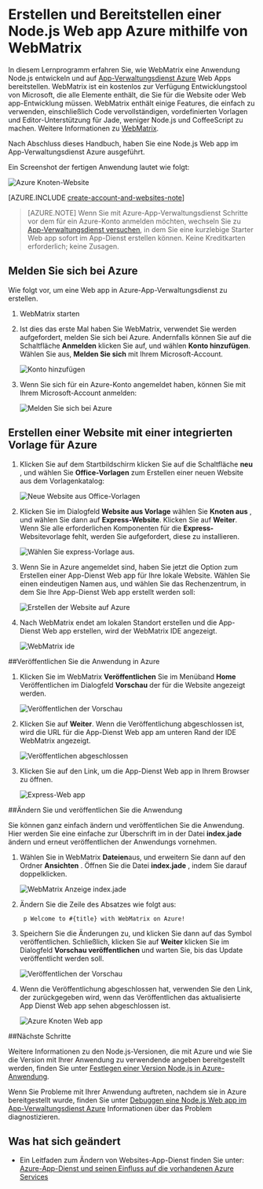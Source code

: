 <properties 
    pageTitle="Erstellen und Bereitstellen einer Node.js Web app Azure mithilfe von WebMatrix" 
    description="Ein Lernprogramm zeigt, die Ihnen wie WebMatrix eine Anwendung Node.js entwickeln und auf Azure App Dienst Web Apps bereitstellen." 
    services="app-service\web" 
    documentationCenter="nodejs" 
    authors="rmcmurray" 
    manager="wpickett" 
    editor=""/>

<tags 
    ms.service="app-service-web" 
    ms.workload="web" 
    ms.tgt_pltfrm="na" 
    ms.devlang="nodejs" 
    ms.topic="article" 
    ms.date="08/11/2016"
    ms.author="robmcm"/>


# <a name="build-and-deploy-a-nodejs-web-app-to-azure-using-webmatrix"></a>Erstellen und Bereitstellen einer Node.js Web app Azure mithilfe von WebMatrix

In diesem Lernprogramm erfahren Sie, wie WebMatrix eine Anwendung Node.js entwickeln und auf [App-Verwaltungsdienst Azure](http://go.microsoft.com/fwlink/?LinkId=529714) Web Apps bereitstellen. WebMatrix ist ein kostenlos zur Verfügung Entwicklungstool von Microsoft, die alle Elemente enthält, die Sie für die Website oder Web app-Entwicklung müssen. WebMatrix enthält einige Features, die einfach zu verwenden, einschließlich Code vervollständigen, vordefinierten Vorlagen und Editor-Unterstützung für Jade, weniger Node.js und CoffeeScript zu machen. Weitere Informationen zu [WebMatrix](https://www.microsoft.com/web/webmatrix/).

Nach Abschluss dieses Handbuch, haben Sie eine Node.js Web app im App-Verwaltungsdienst Azure ausgeführt.
 
Ein Screenshot der fertigen Anwendung lautet wie folgt:

![Azure Knoten-Website][webmatrix-node-completed]

[AZURE.INCLUDE [create-account-and-websites-note](../../includes/create-account-and-websites-note.md)]

>[AZURE.NOTE] Wenn Sie mit Azure-App-Verwaltungsdienst Schritte vor dem für ein Azure-Konto anmelden möchten, wechseln Sie zu [App-Verwaltungsdienst versuchen](http://go.microsoft.com/fwlink/?LinkId=523751), in dem Sie eine kurzlebige Starter Web app sofort im App-Dienst erstellen können. Keine Kreditkarten erforderlich; keine Zusagen.

## <a name="sign-into-azure"></a>Melden Sie sich bei Azure

Wie folgt vor, um eine Web app in Azure-App-Verwaltungsdienst zu erstellen.

1. WebMatrix starten
2. Ist dies das erste Mal haben Sie WebMatrix, verwendet Sie werden aufgefordert, melden Sie sich bei Azure.  Andernfalls können Sie auf die Schaltfläche **Anmelden** klicken Sie auf, und wählen **Konto hinzufügen**.  Wählen Sie aus, **Melden Sie sich** mit Ihrem Microsoft-Account.

    ![Konto hinzufügen][addaccount]

3. Wenn Sie sich für ein Azure-Konto angemeldet haben, können Sie mit Ihrem Microsoft-Account anmelden:

    ![Melden Sie sich bei Azure][signin]  


## <a name="create-a-site-using-a-built-in-template-for-azure"></a>Erstellen einer Website mit einer integrierten Vorlage für Azure

1. Klicken Sie auf dem Startbildschirm klicken Sie auf die Schaltfläche **neu** , und wählen Sie **Office-Vorlagen** zum Erstellen einer neuen Website aus dem Vorlagenkatalog:

    ![Neue Website aus Office-Vorlagen][sitefromtemplate]

2. Klicken Sie im Dialogfeld **Website aus Vorlage** wählen Sie **Knoten aus** , und wählen Sie dann auf **Express-Website**. Klicken Sie auf **Weiter**. Wenn Sie alle erforderlichen Komponenten für die **Express-** Websitevorlage fehlt, werden Sie aufgefordert, diese zu installieren.

    ![Wählen Sie express-Vorlage aus.][webmatrix-templates]

3. Wenn Sie in Azure angemeldet sind, haben Sie jetzt die Option zum Erstellen einer App-Dienst Web app für Ihre lokale Website.  Wählen Sie einen eindeutigen Namen aus, und wählen Sie das Rechenzentrum, in dem Sie Ihre App-Dienst Web app erstellt werden soll: 

    ![Erstellen der Website auf Azure][nodesitefromtemplateazure]
    
4. Nach WebMatrix endet am lokalen Standort erstellen und die App-Dienst Web app erstellen, wird der WebMatrix IDE angezeigt.

    ![WebMatrix ide][webmatrix-ide]

##<a name="publish-your-application-to-azure"></a>Veröffentlichen Sie die Anwendung in Azure

1. Klicken Sie im WebMatrix **Veröffentlichen** Sie im Menüband **Home** Veröffentlichen im Dialogfeld **Vorschau** der für die Website angezeigt werden.

    ![Veröffentlichen der Vorschau][webmatrix-node-publishpreview]

2. Klicken Sie auf **Weiter**. Wenn die Veröffentlichung abgeschlossen ist, wird die URL für die App-Dienst Web app am unteren Rand der IDE WebMatrix angezeigt.

    ![Veröffentlichen abgeschlossen][webmatrix-publish-complete]

3. Klicken Sie auf den Link, um die App-Dienst Web app in Ihrem Browser zu öffnen.

    ![Express-Web app][webmatrix-node-express-site]

##<a name="modify-and-republish-your-application"></a>Ändern Sie und veröffentlichen Sie die Anwendung

Sie können ganz einfach ändern und veröffentlichen Sie die Anwendung. Hier werden Sie eine einfache zur Überschrift im in der Datei **index.jade** ändern und erneut veröffentlichen der Anwendungs vornehmen.

1. Wählen Sie in WebMatrix **Dateien**aus, und erweitern Sie dann auf den Ordner **Ansichten** . Öffnen Sie die Datei **index.jade** , indem Sie darauf doppelklicken.

    ![WebMatrix Anzeige index.jade][webmatrix-modify-index]

2. Ändern Sie die Zeile des Absatzes wie folgt aus:

        p Welcome to #{title} with WebMatrix on Azure!

3. Speichern Sie die Änderungen zu, und klicken Sie dann auf das Symbol veröffentlichen. Schließlich, klicken Sie auf **Weiter** klicken Sie im Dialogfeld **Vorschau veröffentlichen** und warten Sie, bis das Update veröffentlicht werden soll.

    ![Veröffentlichen der Vorschau][webmatrix-republish]

4. Wenn die Veröffentlichung abgeschlossen hat, verwenden Sie den Link, der zurückgegeben wird, wenn das Veröffentlichen das aktualisierte App Dienst Web app sehen abgeschlossen ist.

    ![Azure Knoten Web app][webmatrix-node-completed]

##<a name="next-steps"></a>Nächste Schritte

Weitere Informationen zu den Node.js-Versionen, die mit Azure und wie Sie die Version mit Ihrer Anwendung zu verwendende angeben bereitgestellt werden, finden Sie unter [Festlegen einer Version Node.js in Azure-Anwendung](../nodejs-specify-node-version-azure-apps.md).

Wenn Sie Probleme mit Ihrer Anwendung auftreten, nachdem sie in Azure bereitgestellt wurde, finden Sie unter [Debuggen eine Node.js Web app im App-Verwaltungsdienst Azure](web-sites-nodejs-debug.md) Informationen über das Problem diagnostizieren.

## <a name="whats-changed"></a>Was hat sich geändert
* Ein Leitfaden zum Ändern von Websites-App-Dienst finden Sie unter: [Azure-App-Dienst und seinen Einfluss auf die vorhandenen Azure Services](http://go.microsoft.com/fwlink/?LinkId=529714)

[WebMatrix WebSite]: http://www.microsoft.com/click/services/Redirect2.ashx?CR_CC=200106398
[WebMatrix for Azure]: http://go.microsoft.com/fwlink/?LinkID=253622&clcid=0x409

[webmatrix-node-completed]: ./media/web-sites-nodejs-use-webmatrix/webmatrix-node-complete.png
[webmatrix-templates]: ./media/web-sites-nodejs-use-webmatrix/webmatrix-templates.png

[webmatrix-node-publishpreview]: ./media/web-sites-nodejs-use-webmatrix/webmatrix-publishpreview.png

[webmatrix-ide]: ./media/web-sites-nodejs-use-webmatrix/webmatrix-ide.png
[webmatrix-publish-complete]: ./media/web-sites-nodejs-use-webmatrix/webmatrix-publish-complete.png
[webmatrix-node-express-site]: ./media/web-sites-nodejs-use-webmatrix/webmatrix-express-webiste.png
[webmatrix-modify-index]: ./media/web-sites-nodejs-use-webmatrix/webmatrix-node-edit.png
[webmatrix-republish]: ./media/web-sites-nodejs-use-webmatrix/webmatrix-republish.png
[addaccount]: ./media/web-sites-nodejs-use-webmatrix/webmatrix-add-account.png
[signin]: ./media/web-sites-nodejs-use-webmatrix/webmatrix-sign-in.png
[sitefromtemplate]: ./media/web-sites-nodejs-use-webmatrix/webmatrix-site-from-template.png
[nodesitefromtemplateazure]: ./media/web-sites-nodejs-use-webmatrix/webmatrix-node-site-azure.png
 